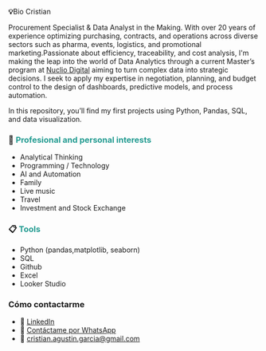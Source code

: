 

<div style=; padding:10px; border-left:4px solid #339480; margin:10px 0; color:#2c3e50;">
  
<strong>💡</strong>Bio Cristian </div>

Procurement Specialist & Data Analyst in the Making. With over 20 years of experience optimizing purchasing, contracts, and operations across diverse sectors such as pharma, events, logistics, and promotional marketing.Passionate about efficiency, traceability, and cost analysis, I'm making the leap into the world of Data Analytics through a current Master’s program at [Nuclio Digital](https://nuclio.school/) aiming to turn complex data into strategic decisions.
I seek to apply my expertise in negotiation, planning, and budget control to the design of dashboards, predictive models, and process automation.

In this repository, you’ll find my first projects using Python, Pandas, SQL, and data visualization.


### 🎯 <span style="color:#259c92">Profesional and personal interests

- Analytical Thinking
- Programming / Technology
- AI and Automation
- Family
- Live music
- Travel 
- Investment and Stock Exchange


### 📋 <span style="color:#259c92">Tools 
 - Python (pandas,matplotlib, seaborn)
 - SQL
 - Github
 - Excel
 - Looker Studio


### Cómo contactarme 
- 💼 [LinkedIn](https://www.linkedin.com/in/cristian-ag/)
- 📲 [Contáctame por WhatsApp](https://wa.me/34649163875)
- 📧 cristian.agustin.garcia@gmail.com
